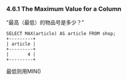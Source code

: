### 4.6.1 The Maximum Value for a Column

“最高（最低）的物品号是多少？”

```
SELECT MAX(article) AS article FROM shop;
+---------+
| article |
+---------+
|       4 |
+---------+
```

最低则用MIN\(\)


